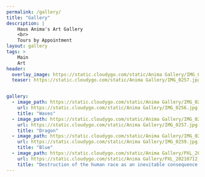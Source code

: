 ```yaml
---
permalink: /gallery/
title: "Gallery"
description: |
    Haus Anima's Art Gallery
    <br>
    Tours by Appointment
layout: gallery
tags: >
    Main
    Art
header:
  overlay_image: https://static.cloudygo.com/static/Anima Gallery/IMG_0257.jpg
  teaser: https://static.cloudygo.com/static/Anima Gallery/IMG_0257.jpg


gallery:
  - image_path: https://static.cloudygo.com/static/Anima Gallery/IMG_0256_thumb.jpg
    url: https://static.cloudygo.com/static/Anima Gallery/IMG_0256.jpg
    title: "Waves"
  - image_path: https://static.cloudygo.com/static/Anima Gallery/IMG_0257_thumb.jpg
    url: https://static.cloudygo.com/static/Anima Gallery/IMG_0257.jpg
    title: "Dragon"
  - image_path: https://static.cloudygo.com/static/Anima Gallery/IMG_0259_thumb.jpg
    url: https://static.cloudygo.com/static/Anima Gallery/IMG_0259.jpg
    title: "Blue"
  - image_path: https://static.cloudygo.com/static/Anima Gallery/PXL_20210712_034059750_thumb.jpg
    url: https://static.cloudygo.com/static/Anima Gallery/PXL_20210712_034059750.jpg
    title: "Destruction of the human race as an inevitable consequence of our nearsighted pursuit of capitalism"
---
```

